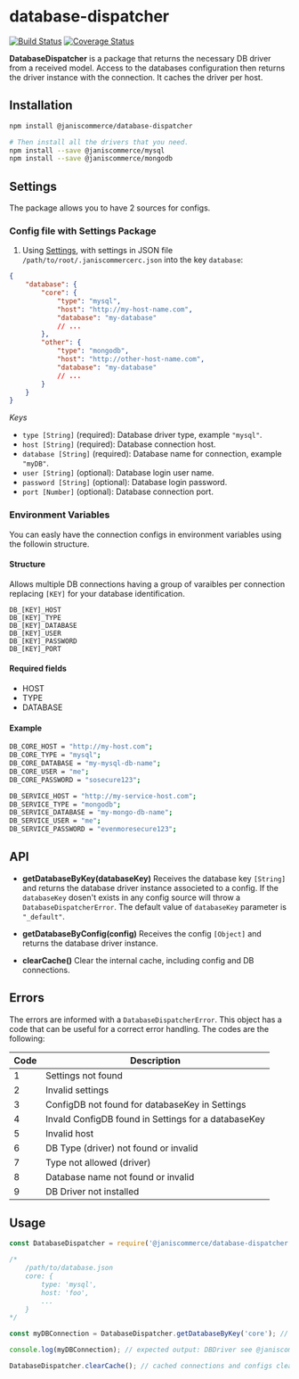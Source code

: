 # database-dispatcher

[![Build Status](https://travis-ci.org/janis-commerce/database-dispatcher.svg?branch=master)](https://travis-ci.org/janis-commerce/database-dispatcher)
[![Coverage Status](https://coveralls.io/repos/github/janis-commerce/database-dispatcher/badge.svg?branch=master)](https://coveralls.io/github/janis-commerce/database-dispatcher?branch=master)

**DatabaseDispatcher** is a package that returns the necessary DB driver from a received model.
Access to the databases configuration then returns the driver instance with the connection.
It caches the driver per host.

## Installation

```sh
npm install @janiscommerce/database-dispatcher

# Then install all the drivers that you need.
npm install --save @janiscommerce/mysql
npm install --save @janiscommerce/mongodb
```

## Settings
The package allows you to have 2 sources for configs.

### Config file with Settings Package
1. Using [Settings](https://www.npmjs.com/package/@janiscommerce/settings), with settings in JSON file `/path/to/root/.janiscommercerc.json` into the key `database`:

```json
{
	"database": {
		"core": {
			"type": "mysql",
			"host": "http://my-host-name.com",
			"database": "my-database"
			// ...
		},
		"other": {
			"type": "mongodb",
			"host": "http://other-host-name.com",
			"database": "my-database"
			// ...
		}
	}
}
```

*Keys*

- `type [String]` (required): Database driver type, example `"mysql"`.
- `host [String]` (required): Database connection host.
- `database [String]` (required): Database name for connection, example `"myDB"`.
- `user [String]` (optional): Database login user name.
- `password [String]` (optional): Database login password.
- `port [Number]` (optional): Database connection port.

### Environment Variables
You can easly have the connection configs in environment variables using the followin structure.

#### Structure
Allows multiple DB connections having a group of varaibles per connection replacing `[KEY]` for your database identification.

```
DB_[KEY]_HOST
DB_[KEY]_TYPE
DB_[KEY]_DATABASE
DB_[KEY]_USER
DB_[KEY]_PASSWORD
DB_[KEY]_PORT
```

#### Required fields
* HOST
* TYPE
* DATABASE

#### Example
```bash
DB_CORE_HOST = "http://my-host.com";
DB_CORE_TYPE = "mysql";
DB_CORE_DATABASE = "my-mysql-db-name";
DB_CORE_USER = "me";
DB_CORE_PASSWORD = "sosecure123";

DB_SERVICE_HOST = "http://my-service-host.com";
DB_SERVICE_TYPE = "mongodb";
DB_SERVICE_DATABASE = "my-mongo-db-name";
DB_SERVICE_USER = "me";
DB_SERVICE_PASSWORD = "evenmoresecure123";
```

## API

* **getDatabaseByKey(databaseKey)**
Receives the database key `[String]` and returns the database driver instance associeted to a config.
If the `databaseKey` dosen't exists in any config source will throw a `DatabaseDispatcherError`.
The default value of `databaseKey` parameter is `"_default"`.

* **getDatabaseByConfig(config)**
Receives the config `[Object]` and returns the database driver instance.

* **clearCache()**
Clear the internal cache, including config and DB connections.

## Errors

The errors are informed with a `DatabaseDispatcherError`.
This object has a code that can be useful for a correct error handling.
The codes are the following:

| Code | Description                                          |
|------|------------------------------------------------------|
| 1    | Settings not found                                   |
| 2    | Invalid settings                                     |
| 3    | ConfigDB not found for databaseKey in Settings       |
| 4    | Invald ConfigDB found in Settings for a databaseKey  |
| 5    | Invalid host                                         |
| 6    | DB Type (driver) not found or invalid                |
| 7    | Type not allowed (driver)                            |
| 8    | Database name not found or invalid                   |
| 9    | DB Driver not installed                              |

## Usage

```js
const DatabaseDispatcher = require('@janiscommerce/database-dispatcher');

/*
	/path/to/database.json
    core: {
        type: 'mysql',
        host: 'foo',
        ...
    }
*/

const myDBConnection = DatabaseDispatcher.getDatabaseByKey('core'); // A new DBDriver instance is returned.

console.log(myDBConnection); // expected output: DBDriver see @janiscommerce/mysql and @janiscommerce/mongodb

DatabaseDispatcher.clearCache(); // cached connections and configs cleared.
```
